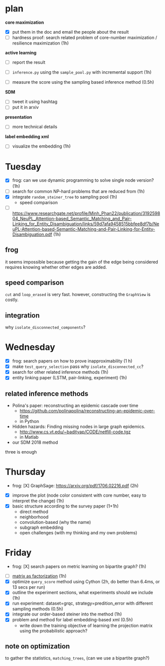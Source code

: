 # plan

**core maximization**

- [X] put them in the doc and email the people about the result
- [ ] hardness proof: search related problem of core-number maximization / resilience maximization (1h)

**active learning**

- [ ] report the result 
- [ ] `inference.py` using the `sample_pool.py` with incremental support (1h)
- [ ] measure the score using the sampling based inference method (0.5h)


**SDM**

- [ ] tweet it using hashtag
- [ ] put it in arxiv

**presentation**

- [ ] more technical details

**label embedding xml**

- [ ] visualize the embedding (1h)


# Tuesday

- [X] frog: can we use dynamic programming to solve single node version? (1h)
- [ ] search for common NP-hard problems that are reduced from (1h)
- [X] integrate `random_steiner_tree` to sampling pool (1h)
  - speed comparison
- [ ] https://www.researchgate.net/profile/Minh_Phan22/publication/319259804_NeuPL_Attention-based_Semantic_Matching_and_Pair-Linking_for_Entity_Disambiguation/links/59d7afa9458515bbfee8df7b/NeuPL-Attention-based-Semantic-Matching-and-Pair-Linking-for-Entity-Disambiguation.pdf (1h)

## frog

it seems impossible because getting the gain of the edge being considered requires knowing whether other edges are added.

## speed comparison

`cut` and `loop_erased` is very fast. however, constructing the `GraphView` is costly. 

## integration

why `isolate_disconnected_components`?

# Wednesday

- [X] frog: search papers on how to prove inapproximability (1 h)
- [X] make `test_query_selection` pass why `isolate_disconnected_cc`? 
- [X] search for other related inference methods (1h)
- [X] entity linking paper (LSTM, pair-linking, experiment) (1h)

## related inference methods

- Polina's paper: reconstructing an epidemic cascade over time
  - https://github.com/polinapolina/reconstructing-an-epidemic-over-time
  - in Python
- Hidden hazards: Finding missing nodes in large graph epidemics.
  - http://www.cs.vt.edu/~badityap/CODE/netfill-code.tgz
  - in Matlab
- our SDM 2018 method

three is enough


# Thursday

- frog: [X] GraphSage: https://arxiv.org/pdf/1706.02216.pdf (2h)
- [X] improve the plot (node color consistent with core number, easy to interpret the change) (1h)
- [X] basic structure according to the survey paper (1+1h) 
  - direct method
  - neighborhood
  - convolution-based (why the name)
  - subgraph embedding
  - open challenges (with my thinking and my own problems)


# Friday

- frog: [X] search papers on metric learning on bipartite graph? (1h)
- [ ] [matrix as factorization](https://arxiv.org/pdf/1710.02971.pdf) (1h)
- [X] optimize `query_score` method using Cython (2h, do better than 6.4ms, or 13 secs per run)
- [X] outline the experiment sections, what experiments should we include (1h)
- [X] run experiment: dataset=grqc, strategy=predition_error with  different sampling methods (0.5h)
- [X] integrate our order-based steiner into the method (1h)
- [X] problem and method for label embedding-based xml (0.5h)
  - write down the training objective of learning the projection matrix using the probabilistic approach?

## note on optimization

to gather the statistics, `matching_trees`, (can we use a bipartite graph?)